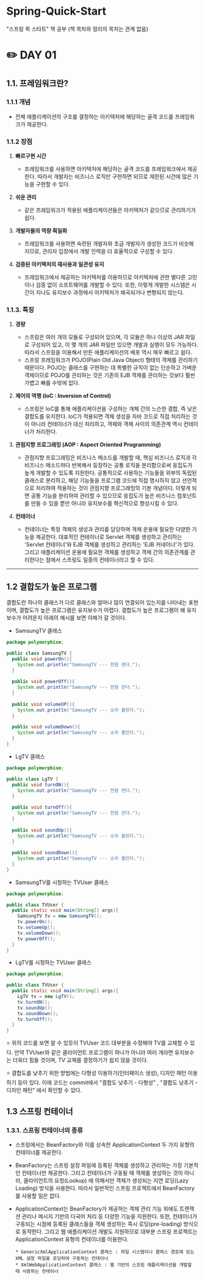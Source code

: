 # Spring-Quick-Start
"스프링 퀵 스타트" 책 공부 (책 목차와 정리의 목차는 관계 없음)
# ✏️ DAY 01
## 1.1. 프레임워크란?
### 1.1.1 개념
* 전체 애플리케이션의 구조를 결정하는 아키텍처에 해당하는 골격 코드를 프레임워크가 제공한다.
### 1.1.2 장점
1. <b> 빠르구현 시간 </b> 
   + 프레임워크를 사용하면 아키텍처에 해당하는 골격 코드를 프레임워크에서 제공한다. 따라서 개발자는 비즈니스 로직만 구현하면 되므로 제한된 시간에 많은 기능을 구현할 수 있다.

2. <b> 쉬운 관리 </b>
    + 같은 프레임워크가 적용된 애플리케이션들은 아키텍처가 같으므로 관리하기가 쉽다.

3. <b> 개발자들의 역량 획일화 </b>
    + 프레임워크를 사용하면 숙련된 개발자와 초급 개발자가 생성한 코드가 비슷해지므로, 관리자 입장에서 개발 인력을 더 효율적으로 구성할 수 있다.

4. <b> 검증된 아키텍처의 재사용과 일관성 유지 </b>
    + 프레임워크에서 제공하는 아키텍처를 이용하므로 아키텍처에 관한 별다른 고민이나 검증 없이 소프트웨어를 개발할 수 있다. 또한, 이렇게 개발한 시스템은 시간이 지나도 유지보수 과정에서 
    아키텍처가 왜곡되거나 변형되지 않는다.
    
### 1.1.3. 특징
1. <b> 경량 </b>
    * 스프링은 여러 개의 모듈로 구성되어 있으며, 각 모듈은 하나 이상의 JAR 파일로 구성되어 있고, 이 몇 개의 JAR 파일만 있으면 개발과 실행이 모두 가능하다. 따라서 스프링을 이용해서 만든 
    애플리케이션의 배포 역시 매우 빠르고 쉽다.
    * 스프링 프레임워크가 POJO(Plain Old Java Object) 형태의 객체를 관리하기 때문이다. POJO는 클래스를 구현하는 데 특별한 규칙이 없는 단순하고 가벼운 객체이므로 POJO를 관리하는 것은 
    기존의 EJB 객체를 관리하는 것보다 훨씬 가볍고 빠를 수밖에 없다.
2. <b> 제어의 역행 (IoC : Inversion of Control) </b>
     * 스프링은 IoC를 통해 애플리케이션을 구성하는 개체 간의 느슨한 결합, 즉 낮은 결합도를 유지한다. IoC가 적용되면 객체 생성을 자바 코드로 직접 처리하는 것이 아니라 컨테이너가 대신 
    처리하고, 객체와 객체 사이의 의존관계 역시 컨테이너가 처리한다.
3. <b> 관점지향 프로그래밍 (AOP : Aspect Oriented Programming) </b>
    * 관점지향 프로그래밍은 비즈니스 메소드를 개발할 때, 핵심 비즈니스 로직과 각 비즈니스 메소드마다 반복해서 등장하는 공통 로직을 분리함으로써 응집도가 높게 개발할 수 있도록 지원한다.
    공통적으로 사용하는 기능들을 외부의 독립된 클래스로 분리하고, 해당 기능들을 프로그램 코드에 직접 명시하지 않고 선언적으로 처리하여 적용하는 것이 관점지향 프로그래밍의 기본 개념이다.
    이렇게 되면 공통 기능을 분리하여 관리할 수 있으므로 응집도가 높은 비즈니스 컴포넌트를 만들 수 있을 뿐만 아니라 유지보수를 혁신적으로 향상시킬 수 있다.
    
4. <b> 컨테이너 </b>
    * 컨테이너는 특정 객체의 생성과 관리를 담당하며 객체 운용에 필요한 다양한 기능을 제공한다. 대표적인 컨테이너로 Servlet 객체를 생성하고 관리하는 'Servlet 컨테이너'와 EJB 객체를 
    생성하고 관리하는 'EJB 커네이너'가 있다. 그리고 애플리케이션 운용에 필요한 객체를 생성하고 객체 간의 의존관계를 관리한다는 점에서 스프링도 일종의 컨테이너라고 할 수 있다.

<hr />

## 1.2 결합도가 높은 프로그램
결합도란 하나의 클래스가 다르 클래스와 얼마나 많이 연결되어 있는지를 나타내는 표현이며, 결합도가 높은 프로그램은 유지보수가 어렵다.
결합도가 높은 프로그램이 왜 유지보수가 어려운지 아래의 예시를 보면 이해가 갈 것이다.

* SamsungTV 클래스
```Java
package polymorphism;

public class SamsungTV {
  public void powerOn(){
    System.out.println("SamsungTV --- 전원 켠다.");
  }
  
  public void powerOff(){
    System.out.println("SamsungTV --- 전원 끈다.");
  }
  
  public void volumeUP(){
    System.out.println("SamsungTV --- 소리 올린다.");
  }
  
  public void volumeDown(){
    System.out.println("SamsungTV --- 소리 줄인다.");
  }
}
```

* LgTV 클래스

```Java
package polymorphism;

public class LgTV {
  public void turnON(){
    System.out.println("SamsungTV --- 전원 켠다.");
  }
  
  public void turnOff(){
    System.out.println("SamsungTV --- 전원 끈다.");
  }
  
  public void soundUp(){
    System.out.println("SamsungTV --- 소리 올린다.");
  }
  
  public void soundDown(){
    System.out.println("SamsungTV --- 소리 줄인다.");
  }
}
```

* SamsungTV를 시청하는 TVUser 클래스

```Java
package polymorphism;

public class TVUser {
  public static void main(String[] args){
    SamsungTV tv = new SamsungTV();
    tv.powerOn();
    tv.volumeUp();
    tv.volumeDown();
    tv.powerOff();
  }
}
```

* LgTV를 시청하는 TVUser 클래스

```Java
package polymorphism;

public class TVUser {
  public static void main(String[] args){
    LgTV tv = new LgTV();
    tv.turnON();
    tv.soundUp();
    tv.soundDown();
    tv.turnOff();
  }
}
```

⭐ 위의 코드를 보면 알 수 있듯이 TVUser 코드 대부분을 수정해야 TV를 교체할 수 있다. 
만약 TVUser와 같은 클라이언트 프로그램이 하나가 아니라 여러 개라면 유지보수는 더욱더 힘들 것이며, TV 교체를 결정하기가 쉽지 않을 것이다.

⭐ 결합도를 낮추기 위한 방법에는 다형성 이용하기(인터페이스 생성), 디자인 패턴 이용하기 등이 있다. 이에 코드는 commit에서 "결합도 낮추기 - 다형성" , "결합도 낮추기 - 디자인 패턴" 에서
확인할 수 있다.

## 1.3 스프링 컨테이너 
### 1.3.1. 스프링 컨테이너의 종류
* 스프링에서는 BeanFactory와 이를 상속한 ApplicationContext 두 가지 유형의 컨테이너를 제공한다. 
* BeanFactory는 스프링 설정 파일에 등록된 <bean> 객체를 생성하고 관리하는 가장
   기본적인 컨테이너만 제공한다. 그리고 컨테이너가 구동될 때 <bean> 객체를 생성하는 것이 아니라, 클라이언트의 요청(Lookup) 에 의해서만 <bean> 객체가 생성되는 지연 로딩(Lazy Loading) 방식을 사용한다. 따라서 일반적인 스프링 프로젝트에서 BeanFactory를 사용할 일은 없다.
* ApplicationContext는 BeanFactory가 제공하는 <bean> 객체 관리 기능 외에도 트랜잭션 관리나 메시지 기반의 다국어 처리 등 다양한 기능을 지원한다. 또한, 컨테이너가 구동되는 시점에 
   <bean> 등록된 클래스들을 객체 생성하는 즉시 로딩(pre-loading) 방식으로 동작한다. 그리고 웹 애플리케이션 개발도 지원하므로 대부분 스프링 프로젝트는 ApplicationContext 유형의
      컨테이너를 이용한다.
      
      * GenericXmlApplicationContext 클래스 : 파일 시스템이나 클래스 경로에 있는 XML 설정 파일을 로딩하여 구동하는 컨테이너
      * XmlWebApplicationContext 클래스 : 웹 기반의 스프링 애플리케이션을 개발할 때 사용하는 컨테이너
      
